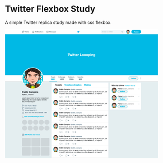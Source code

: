 # Twitter Flexbox Study

A simple Twitter replica study made with css flexbox.

![Twitter replica with flexbox](https://raw.githubusercontent.com/pcampina/twitter-flexbox-study/master/screenshot.jpg)
